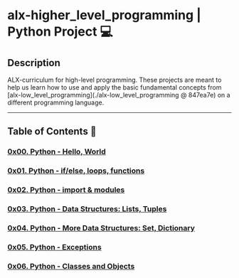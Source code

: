 # alx-higher_level_programming | Python Project :computer:

## Description
ALX-curriculum for high-level programming. These projects are meant to help us learn how to use and apply the basic fundamental concepts from [alx-low_level_programming](./alx-low_level_programming @ 847ea7e) on a different programming language.

---
## Table of Contents :open_file_folder:

### [0x00. Python - Hello, World](./0x00-python-hello_world)

### [0x01. Python - if/else, loops, functions](./0x01-python-if_else_loops_functions)

### [0x02. Python - import & modules](./0x02-python-import_modules)

### [0x03. Python - Data Structures: Lists, Tuples](./0x03-python-data_structures)

### [0x04. Python - More Data Structures: Set, Dictionary](./0x04-python-more_data_structures)

### [0x05. Python - Exceptions](./0x05-python-exceptions)

### [0x06. Python - Classes and Objects](./0x06-python-classes)
